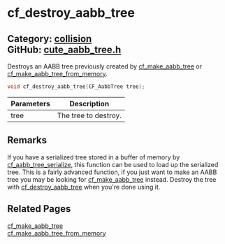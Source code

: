 [](../header.md ':include')

# cf_destroy_aabb_tree

Category: [collision](/api_reference?id=collision)  
GitHub: [cute_aabb_tree.h](https://github.com/RandyGaul/cute_framework/blob/master/include/cute_aabb_tree.h)  
---

Destroys an AABB tree previously created by [cf_make_aabb_tree](/collision/cf_make_aabb_tree.md) or [cf_make_aabb_tree_from_memory](/collision/cf_make_aabb_tree_from_memory.md).

```cpp
void cf_destroy_aabb_tree(CF_AabbTree tree);
```

Parameters | Description
--- | ---
tree | The tree to destroy.

## Remarks

If you have a serialized tree stored in a buffer of memory by [cf_aabb_tree_serialize](/collision/cf_aabb_tree_serialize.md), this function can be used to load up the serialized tree. This is a fairly advanced
function, if you just want to make an AABB tree you may be looking for [cf_make_aabb_tree](/collision/cf_make_aabb_tree.md) instead. Destroy the tree with [cf_destroy_aabb_tree](/collision/cf_destroy_aabb_tree.md) when you're done using it.

## Related Pages

[cf_make_aabb_tree](/collision/cf_make_aabb_tree.md)  
[cf_make_aabb_tree_from_memory](/collision/cf_make_aabb_tree_from_memory.md)  
